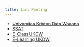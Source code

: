 ```yaml
---
title: Link Penting
---
```


 * [Universitas Kristen Duta Wacana](https://www.ukdw.ac.id/)
 * [SSAT](https://ssat.ukdw.ac.id)
 * [E-Class UKDW](https://eclass.ukdw.ac.id/)
 * [E-Learning UKDW](https://elearning.ukdw.ac.id/)